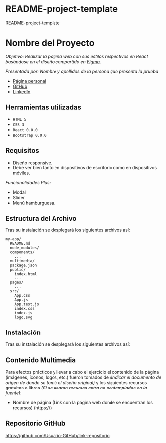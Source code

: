 # README-project-template
README-project-template


# Nombre del Proyecto

_Objetivo: Realizar la página web con sus estilos respectivos en React basándose en el diseño compartido en [Figma](https://www.figma.com/file/uZxPKPcmFh7or2ln9G6tS0/Prueba-t%C3%A9cnica-2021-Octubre?node-id=0%3A1)._

_Presentada por: Nombre y apellidos de la persona que presenta la prueba_
- [Página personal](https://)
- [GitHub](https://github.com/)
- [LinkedIn](https://www.linkedin.com/)


## Herramientas utilizadas

- `HTML 5`
- `CSS 3`
- `React 0.0.0`
- `Bootstrap 0.0.0`


## Requisitos

* Diseño responsive.
* Debe ver bien tanto en dispositivos de escritorio como en dispositivos móviles.

_Funcionalidades Plus:_
* Modal
* Slider
* Menú hamburguesa.


## Estructura del Archivo

Tras su instalación se desplegará los siguientes archivos así:

```
my-app/
  README.md
  node_modules/
  components/
    ...
  multimedia/
  package.json
  public/
    index.html
    ...
  pages/
    ...
  src/
    App.css
    App.js
    App.test.js
    index.css
    index.js
    logo.svg
```


## Instalación

Tras su instalación se desplegará los siguientes archivos así:


## Contenido Multimedia

Para efectos prácticos y llevar a cabo el ejercicio el contenido de la página (imágenes, íconos, logos, etc.) fueron tomados de _(Indicar el documento de orígen de donde se tomó el diseño original)_ y los siguientes recursos gratuitos o libres _(Si se usaron recursos extra no contemplados en la fuente)_:

- Nombre de página (Link con la página web donde se encuentran los recursos) (https://)


## Repositorio GitHub 

https://github.com/Usuario-GitHub/link-repositorio
